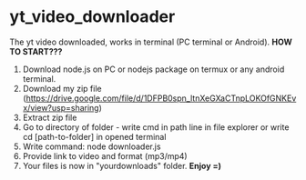 # yt_video_downloader

The yt video downloaded, works in terminal (PC terminal or Android).
**HOW TO START???**
1. Download node.js on PC or nodejs package on termux or any android terminal.
2. Download my zip file (https://drive.google.com/file/d/1DFPB0spn_ltnXeGXaCTnpLOKOfGNKEvx/view?usp=sharing)
3. Extract zip file
4. Go to directory of folder - write cmd in path line in file explorer or write cd [path-to-folder] in opened terminal
5. Write command: node downloader.js
6. Provide link to video and format (mp3/mp4)
7. Your files is now in "yourdownloads" folder. **Enjoy =)**
